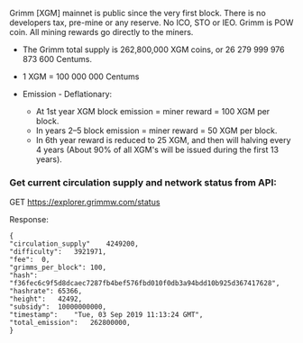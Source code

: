 Grimm [XGM] mainnet is public since the very first block. There is no developers tax, pre-mine or any reserve. No ICO, STO or IEO.
Grimm is POW coin. All mining rewards go directly to the miners.

- The Grimm total supply is 262,800,000 XGM coins, or 26 279 999 976 873 600 Centums.
- 1 XGM = 100 000 000 Centums

- Emission - Deflationary:
  - At 1st year XGM block emission = miner reward =  100 XGM per block.
  - In years 2–5 block emission = miner reward = 50 XGM per block.
  - In 6th year reward is reduced to 25 XGM, and then will halving every 4 years (About 90% of all XGM's will be issued during the first 13 years).
  
### Get current circulation supply and network status from API:
  
GET https://explorer.grimmw.com/status

Response:
```
{
"circulation_supply"	4249200,
"difficulty":	3921971,
"fee":	0,
"grimms_per_block":	100, 
"hash":	"f36fec6c9f5d8dcaec7287fb4bef576fbd010f0db3a94bdd10b925d367417628",
"hashrate":	65366,
"height":	42492,
"subsidy":	10000000000,
"timestamp":	"Tue, 03 Sep 2019 11:13:24 GMT",
"total_emission":	262800000,
}
```


  
